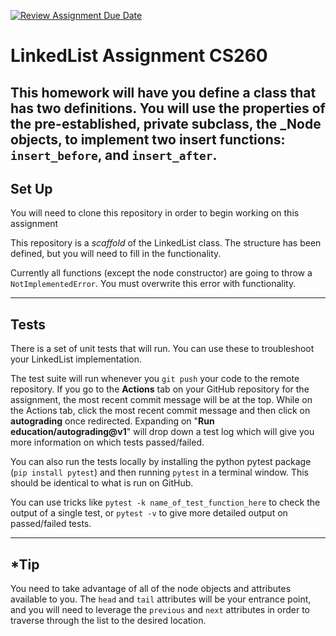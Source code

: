 [![Review Assignment Due Date](https://classroom.github.com/assets/deadline-readme-button-24ddc0f5d75046c5622901739e7c5dd533143b0c8e959d652212380cedb1ea36.svg)](https://classroom.github.com/a/DOXfeFWz)
# LinkedList Assignment CS260 

This homework will have you define a class that has two definitions. You will use the properties of the pre-established, private subclass, the _Node objects, to implement two insert functions: `insert_before`, and `insert_after`.
---

## Set Up
You will need to clone this repository in order to begin working on this assignment

This repository is a *scaffold* of the LinkedList class. The structure has been defined, but you will need to fill in the functionality. 

Currently all functions (except the node constructor) are going to throw a `NotImplementedError`. You must overwrite this error with functionality.

---

## Tests
There is a set of unit tests that will run. You can use these to troubleshoot your LinkedList implementation.

The test suite will run whenever you `git push` your code to the remote repository. If you go to the **Actions** tab on your GitHub repository for the assignment, the most recent commit message will be at the top. While on the Actions tab, click the most recent commit message and then click on **autograding** once redirected. Expanding on "**Run education/autograding@v1**" will drop down a test log which will give you more information on which tests passed/failed.

You can also run the tests locally by installing the python pytest package (`pip install pytest`) and then running `pytest` in a terminal window. This should be identical to what is run on GitHub.

You can use tricks like `pytest -k name_of_test_function_here` to check the output of a single test, or `pytest -v` to give more detailed output on passed/failed tests.

---

## *Tip
You need to take advantage of all of the node objects and attributes available to you. The `head` and `tail` attributes will be your entrance point, and you will need to leverage the `previous` and `next` attributes in order to traverse through the list to the desired location.
